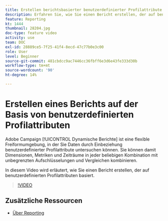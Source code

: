 ```yaml
---
title: Erstellen berichtsbasierter benutzerdefinierter Profilattribute
description: Erfahren Sie, wie Sie einen Bericht erstellen, der auf benutzerdefinierten Profilattributen basiert.
feature: Reporting
kt: 1444
thumbnail: 28204.jpg
doc-type: feature video
activity: use
team: DOC
exl-id: 28889ce5-7f25-41f4-8ecd-47c77b0e3c00
role: User
level: Beginner
source-git-commit: 481cbdcc9ac7446cc36fbff6e3d6e43fe333d30b
workflow-type: tm+mt
source-wordcount: '90'
ht-degree: 14%

---
```


# Erstellen eines Berichts auf der Basis von benutzerdefinierten Profilattributen

Adobe Campaign [!UICONTROL Dynamische Berichte] ist eine flexible Freiformumgebung, in der Sie Daten durch Einbeziehung benutzerdefinierter Profilattribute untersuchen können. Sie können damit Dimensionen, Metriken und Zeiträume in jeder beliebigen Kombination mit unbegrenzten Aufschlüsselungen und Vergleichen kombinieren.

In diesem Video wird erläutert, wie Sie einen Bericht erstellen, der auf benutzerdefinierten Profilattributen basiert.

>[!VIDEO](https://video.tv.adobe.com/v/28204?quality=12)

## Zusätzliche Ressourcen

* [Über Reporting](https://experienceleague.adobe.com/docs/campaign-standard/using/reporting/about-reporting/about-dynamic-reports.html?lang=en)
